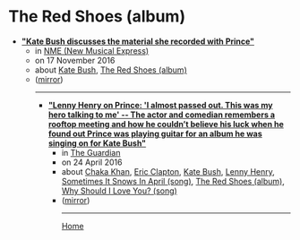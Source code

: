 # The Red Shoes (album)

 - [**"Kate Bush discusses the material she recorded with Prince"**](https://www.nme.com/news/music/kate-bush-discusses-material-recorded-prince-1860552)<ul><li>in [NME (New Musical Express)](https://www.nme.com/)</li><li>on 17 November 2016</li><li>about [Kate Bush](../../../topics/kate-bush/index.md), [The Red Shoes (album)](../../../topics/album/the-red-shoes/index.md)</li><li>([mirror](https://web.archive.org/web/*/https://www.nme.com/news/music/kate-bush-discusses-material-recorded-prince-1860552))</li><ul>

----

 - [**"Lenny Henry on Prince: 'I almost passed out. This was my hero talking to me' -- The actor and comedian remembers a rooftop meeting and how he couldn’t believe his luck when he found out Prince was playing guitar for an album he was singing on for Kate Bush"**](https://www.theguardian.com/music/2016/apr/24/the-time-i-sang-with-prince-and-kate-bush-by-lenny-henry)<ul><li>in [The Guardian](https://www.theguardian.com/)</li><li>on 24 April 2016</li><li>about [Chaka Khan](../../../topics/chaka-khan/index.md), [Eric Clapton](../../../topics/eric-clapton/index.md), [Kate Bush](../../../topics/kate-bush/index.md), [Lenny Henry](../../../topics/lenny-henry/index.md), [Sometimes It Snows In April (song)](../../../topics/song/sometimes-it-snows-in-april/index.md), [The Red Shoes (album)](../../../topics/album/the-red-shoes/index.md), [Why Should I Love You? (song)](../../../topics/song/why-should-i-love-you/index.md)</li><li>([mirror](https://web.archive.org/web/*/https://www.theguardian.com/music/2016/apr/24/the-time-i-sang-with-prince-and-kate-bush-by-lenny-henry))</li><ul>

----

[Home](../index.md)
